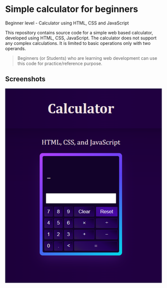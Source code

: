 # Simple calculator for beginners

Beginner level - Calculator using HTML, CSS and JavaScript

This repository contains source code for a simple web based calculator, developed using HTML, CSS, JavaScript. The calculator does not support any complex calculations. It is limited to basic operations only with two operands.

> Beginners (or Students) who are learning web development can use this code for practice/reference purpose.

## Screenshots

![Calculator](./screenshots/calculator-screenshot.png)